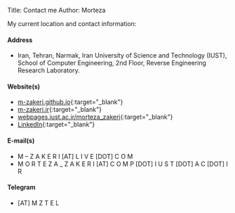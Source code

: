 Title: Contact me
Author: Morteza


My current location and contact information:


#### Address
   - Iran, Tehran, Narmak, Iran University of Science and Technology (IUST), School of Computer Engineering, 2nd Floor, Reverse Engineering Research Laboratory.


#### Website(s) 
   - [m-zakeri.github.io](https://m-zakeri.github.io/){:target="_blank"}
   - [m-zakeri.ir](www.m-zakeri.ir){:target="_blank"}
   - [webpages.iust.ac.ir/morteza_zakeri](http://webpages.iust.ac.ir/morteza_zakeri/){:target="_blank"}
   - [LinkedIn](https://www.linkedin.com/in/mortazazakeri/){:target="_blank"}


#### E-mail(s)
   - M – Z A K E R I [AT] L I V E [DOT] C O M
   - M O R T E Z A _ Z A K E R I [AT] C O M P [DOT] I U S T [DOT] A C [DOT] I R


#### Telegram
   - [AT] M Z T E L
     
